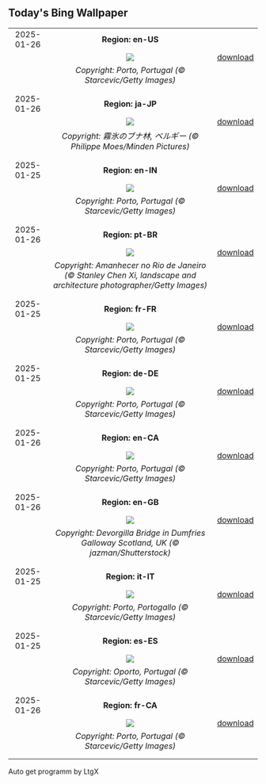 ## Today's Bing Wallpaper
|      |      |      |
| :----: | :----: | :----: |
|2025-01-26|**Region: en-US**||
||![](https://www.bing.com/th?id=OHR.PortoSunset_EN-US7987153816_UHD.jpg&pid=hp&w=1152&h=648&rs=1&c=4)| [download](https://www.bing.com/th?id=OHR.PortoSunset_EN-US7987153816_UHD.jpg)|
||*Copyright: Porto, Portugal (© Starcevic/Getty Images)*
||
|||
|2025-01-26|**Region: ja-JP**||
||![](https://www.bing.com/th?id=OHR.FrostedBeech_JA-JP4239876315_UHD.jpg&pid=hp&w=1152&h=648&rs=1&c=4)| [download](https://www.bing.com/th?id=OHR.FrostedBeech_JA-JP4239876315_UHD.jpg)|
||*Copyright: 霧氷のブナ林, ベルギー (© Philippe Moes/Minden Pictures)*
||
|||
|2025-01-25|**Region: en-IN**||
||![](https://www.bing.com/th?id=OHR.PortoSunset_EN-IN1245971448_UHD.jpg&pid=hp&w=1152&h=648&rs=1&c=4)| [download](https://www.bing.com/th?id=OHR.PortoSunset_EN-IN1245971448_UHD.jpg)|
||*Copyright: Porto, Portugal (© Starcevic/Getty Images)*
||
|||
|2025-01-26|**Region: pt-BR**||
||![](https://www.bing.com/th?id=OHR.DiaBossaNova_PT-BR0445068072_UHD.jpg&pid=hp&w=1152&h=648&rs=1&c=4)| [download](https://www.bing.com/th?id=OHR.DiaBossaNova_PT-BR0445068072_UHD.jpg)|
||*Copyright: Amanhecer no Rio de Janeiro (© Stanley Chen Xi, landscape and architecture photographer/Getty Images)*
||
|||
|2025-01-25|**Region: fr-FR**||
||![](https://www.bing.com/th?id=OHR.PortoSunset_FR-FR7243507947_UHD.jpg&pid=hp&w=1152&h=648&rs=1&c=4)| [download](https://www.bing.com/th?id=OHR.PortoSunset_FR-FR7243507947_UHD.jpg)|
||*Copyright: Porto, Portugal (© Starcevic/Getty Images)*
||
|||
|2025-01-25|**Region: de-DE**||
||![](https://www.bing.com/th?id=OHR.PortoSunset_DE-DE2650196473_UHD.jpg&pid=hp&w=1152&h=648&rs=1&c=4)| [download](https://www.bing.com/th?id=OHR.PortoSunset_DE-DE2650196473_UHD.jpg)|
||*Copyright: Porto, Portugal (© Starcevic/Getty Images)*
||
|||
|2025-01-26|**Region: en-CA**||
||![](https://www.bing.com/th?id=OHR.PortoSunset_EN-CA0543189674_UHD.jpg&pid=hp&w=1152&h=648&rs=1&c=4)| [download](https://www.bing.com/th?id=OHR.PortoSunset_EN-CA0543189674_UHD.jpg)|
||*Copyright: Porto, Portugal (© Starcevic/Getty Images)*
||
|||
|2025-01-26|**Region: en-GB**||
||![](https://www.bing.com/th?id=OHR.BurnsNight2025_EN-GB6468698638_UHD.jpg&pid=hp&w=1152&h=648&rs=1&c=4)| [download](https://www.bing.com/th?id=OHR.BurnsNight2025_EN-GB6468698638_UHD.jpg)|
||*Copyright: Devorgilla Bridge in Dumfries Galloway Scotland, UK (© jazman/Shutterstock)*
||
|||
|2025-01-25|**Region: it-IT**||
||![](https://www.bing.com/th?id=OHR.PortoSunset_IT-IT1632622830_UHD.jpg&pid=hp&w=1152&h=648&rs=1&c=4)| [download](https://www.bing.com/th?id=OHR.PortoSunset_IT-IT1632622830_UHD.jpg)|
||*Copyright: Porto, Portogallo (© Starcevic/Getty Images)*
||
|||
|2025-01-25|**Region: es-ES**||
||![](https://www.bing.com/th?id=OHR.PortoSunset_ES-ES3099666552_UHD.jpg&pid=hp&w=1152&h=648&rs=1&c=4)| [download](https://www.bing.com/th?id=OHR.PortoSunset_ES-ES3099666552_UHD.jpg)|
||*Copyright: Oporto, Portugal (© Starcevic/Getty Images)*
||
|||
|2025-01-26|**Region: fr-CA**||
||![](https://www.bing.com/th?id=OHR.PortoSunset_FR-CA8246410939_UHD.jpg&pid=hp&w=1152&h=648&rs=1&c=4)| [download](https://www.bing.com/th?id=OHR.PortoSunset_FR-CA8246410939_UHD.jpg)|
||*Copyright: Porto, Portugal (© Starcevic/Getty Images)*
||
|||

Auto get programm by LtgX
